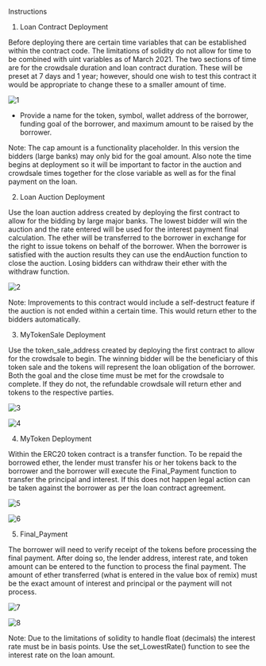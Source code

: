 Instructions

1. Loan Contract Deployment

Before deploying there are certain time variables that can be established within the contract code. The limitations of solidity do not allow for time to be combined with uint variables as of March 2021. The two sections of time are for the crowdsale duration and loan contract duration. These will be preset at 7 days and 1 year; however, should one wish to test this contract it would be appropriate to change these to a smaller amount of time.

![1](../Images/Set_Time_Variables.png)

- Provide a name for the token, symbol, wallet address of the borrower, funding goal of the borrower, and maximum amount to be raised by the borrower.

Note: The cap amount is a functionality placeholder. In this version the bidders (large banks) may only bid for the goal amount. Also note the time begins at deployment so it will be important to factor in the auction and crowdsale times together for the close variable as well as for the final payment on the loan.

2. Loan Auction Deployment

Use the loan auction address created by deploying the first contract to allow for the bidding by large major banks. The lowest bidder will win the auction and the rate entered will be used for the interest payment final calculation. The ether will be transferred to the borrower in exchange for the right to issue tokens on behalf of the borrower. When the borrower is satisfied with the auction results they can use the endAuction function to close the auction. Losing bidders can withdraw their ether with the withdraw function.

![2](../Images/Loan_Auction_Deployment.png)

Note: Improvements to this contract would include a self-destruct feature if the auction is not ended within a certain time. This would return ether to the bidders automatically.

3. MyTokenSale Deployment

Use the token_sale_address created by deploying the first contract to allow for the crowdsale to begin. The winning bidder will be the beneficiary of this token sale and the tokens will represent the loan obligation of the borrower. Both the goal and the close time must be met for the crowdsale to complete. If they do not, the refundable crowdsale will return ether and tokens to the respective parties. 

![3](../Images/MyTokenSale_Deployment.png)

![4](../Images/Token_Balance.png)

4. MyToken Deployment

Within the ERC20 token contract is a transfer function. To be repaid the borrowed ether, the lender must transfer his or her tokens back to the borrower and the borrower will execute the Final_Payment function to transfer the principal and interest. If this does not happen legal action can be taken against the borrower as per the loan contract agreement.

![5](../Images/Transfer_Token.png)

![6](../Images/Transfer_Token_Success.png)

5. Final_Payment

The borrower will need to verify receipt of the tokens before processing the final payment. After doing so, the lender address, interest rate, and token amount can be entered to the function to process the final payment. The amount of ether transferred (what is entered in the value box of remix) must be the exact amount of interest and principal or the payment will not process.

![7](../Images/Final_Payment.png)

![8](../Images/Final_Payment_Success.png)

Note: Due to the limitations of solidity to handle float (decimals) the interest rate must be in basis points. Use the set_LowestRate() function to see the interest rate on the loan amount.
